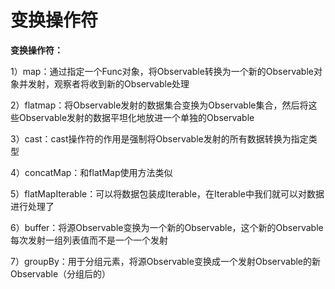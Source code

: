 # 变换操作符
**变换操作符：**

1）map：通过指定一个Func对象，将Observable转换为一个新的Observable对象并发射，观察者将收到新的Observable处理

2）flatmap：将Observable发射的数据集合变换为Observable集合，然后将这些Observable发射的数据平坦化地放进一个单独的Observable

3）cast：cast操作符的作用是强制将Observable发射的所有数据转换为指定类型

4）concatMap：和flatMap使用方法类似

5）flatMapIterable：可以将数据包装成Iterable，在Iterable中我们就可以对数据进行处理了

6）buffer：将源Observable变换为一个新的Observable，这个新的Observable每次发射一组列表值而不是一个一个发射

7）groupBy：用于分组元素，将源Observable变换成一个发射Observable的新Observable（分组后的）

